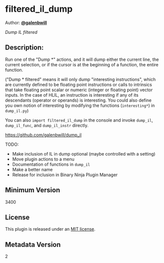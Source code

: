 # filtered_il_dump
Author: [**@galenbwill**](https://github.com/galenbwill)

_Dump IL filtered_

## Description:

Run one of the "Dump *" actions, and it will dump either the current line, the current selection, or if the cursor is at the beginning of a function, the entire function.

("Dump * filtered" means it will only dump "interesting instructions", which are currently defined to be floating point instructions or calls to intrinsics that take floating point scalar or numeric (integer or floating point) vector inputs. In the case of HLIL, an instruction is interesting if any of its descendants (operator or operands) is interesting. You could also define you own notion of interesting by modifying the functions (`interesting*`) in `dump_il.py`)

You can also `import filtered_il_dump` in the console and invoke `dump_il`, `dump_il_func`, and `dump_il_instr` directly.

https://github.com/galenbwill/dump_il

TODO:

- Make inclusion of IL in dump optional (maybe controlled with a setting)
- Move plugin actions to a menu
- Documentation of functions in `dump_il`
- Make a better name
- Release for inclusion in Binary Ninja Plugin Manager
## Minimum Version

3400

## License

This plugin is released under an [MIT license](./LICENSE).

## Metadata Version

2